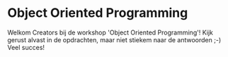 # Object Oriented Programming
Welkom Creators bij de workshop 'Object Oriented Programming'! Kijk gerust alvast in de opdrachten, maar niet stiekem naar de antwoorden ;-) Veel succes!